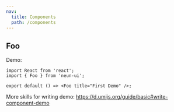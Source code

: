 ```yaml
---
nav:
  title: Components
  path: /components
---
```


## Foo

Demo:

```tsx
import React from 'react';
import { Foo } from 'neun-ui';

export default () => <Foo title="First Demo" />;
```

More skills for writing demo: https://d.umijs.org/guide/basic#write-component-demo
